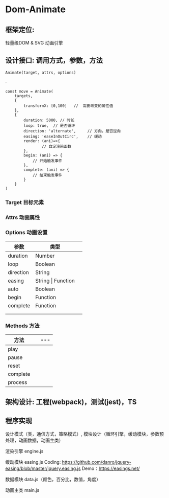# Dom-Animate



## 框架定位:

轻量级DOM & SVG 动画引擎



## 设计接口: 调用方式，参数，方法

```
Animate(target, attrs, options)
```

·

```
const move = Animate(
    targets,
    {
        transformX: [0,100]   //  需要改变的属性值
    },
    {
        duration: 5000, // 时长
        loop: true,  // 是否循环
        direction: 'alternate',     // 方向，是否逆向
        easing: 'easeInOutCirc',    // 缓动
        render: (ani)=>{
        		// 自定渲染函数
        },
        begin: (ani) => { 
            // 开始触发事件
        },         
        complete: (ani) => {
            // 结束触发事件
        }         
    }
)
```



### Target 目标元素



### Attrs 动画属性



### Options 动画设置

| 参数      | 类型               |      |
| --------- | ------------------ | ---- |
| duration  | Number             |      |
| loop      | Boolean            |      |
| direction | String             |      |
| easing    | String \| Function |      |
| auto      | Boolean            |      |
| begin     | Function           |      |
| complete  | Function           |      |
|           |                    |      |
|           |                    |      |



### Methods 方法



| 方法     |      | ---  |
| -------- | ---- | ---- |
| play     |      |      |
| pause    |      |      |
| reset    |      |      |
| complete |      |      |
| process  |      |      |



## 架构设计: 工程(webpack)，测试(jest)，TS



## 程序实现

设计模式（类，通信方式，策略模式）, 模块设计（循环引擎，缓动模块，参数预处理，动画数据，动画主类）



渲染引擎 engine.js

缓动模块 easing.js
    Coding: https://github.com/danro/jquery-easing/blob/master/jquery.easing.js
    Demo：https://easings.net/


数据模块 data.js（颜色，百分比，数值，角度）

动画主类 main.js








